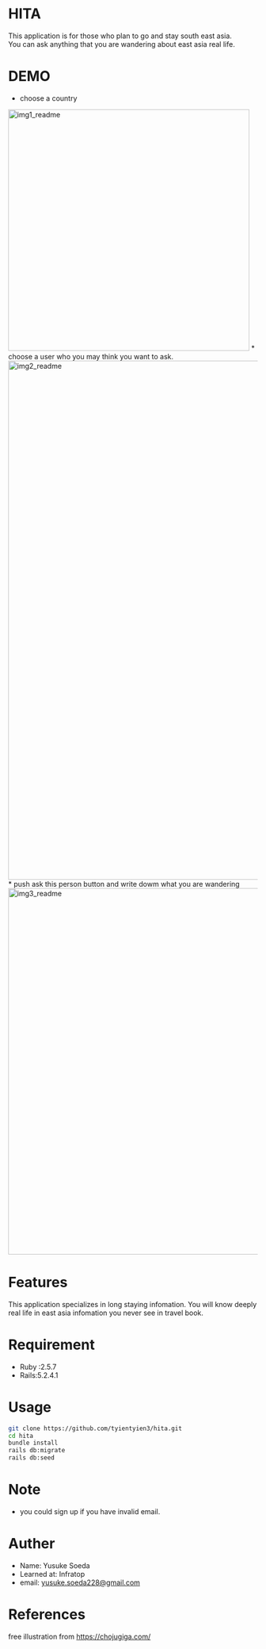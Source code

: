 # HITA

This application is for those who plan to go and stay south east asia.
<br>
You can ask anything that you are wandering about east asia real life.

# DEMO
* choose a country
<img width="487" alt="img1_readme" src="https://user-images.githubusercontent.com/59005449/76680067-e41c3400-6628-11ea-9622-df1261c30b78.png" width=1%>
* choose a user who you may think you want to ask.
<img width="1047" alt="img2_readme" src="https://user-images.githubusercontent.com/59005449/76680164-b2f03380-6629-11ea-998c-4d5ae55542f4.png">
* push ask this person button and write dowm what you are wandering
<img width="739" alt="img3_readme" src="https://user-images.githubusercontent.com/59005449/76680227-37db4d00-662a-11ea-9461-b03a1701223d.png">

# Features
This application specializes in long staying infomation.
You will know deeply real life in east asia infomation you never see in travel book.

# Requirement
* Ruby :2.5.7
* Rails:5.2.4.1

# Usage

```bash
git clone https://github.com/tyientyien3/hita.git
cd hita
bundle install
rails db:migrate
rails db:seed
```
# Note

* you could sign up if you have invalid email.

# Auther

* Name: Yusuke Soeda
* Learned at: Infratop
* email: yusuke.soeda228@gmail.com

# References
free illustration from https://chojugiga.com/
